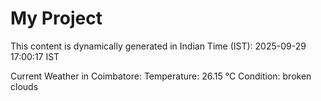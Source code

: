 # My Project

This content is dynamically generated in Indian Time (IST): 2025-09-29 17:00:17 IST


Current Weather in Coimbatore:
Temperature: 26.15 °C
Condition: broken clouds
